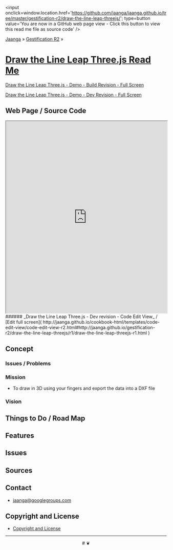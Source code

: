 ﻿<span style=display:none; >[You are now in a GitHub source code view - click this link to view this read me file as a web page]( http://jaanga.github.io/gestification-r2/draw-the-line-leap-threejs/ "View file as a web page." ) </span>
<input onclick=window.location.href='https://github.com/jaanga/jaanga.github.io/tree/master/gestification-r2/draw-the-line-leap-threejs/'; type=button  value='You are now in a GitHub web page view - Click this button to view this read me file as source code' />

[Jaanga]( http://jaanga.github.io ) » [Gestification R2]( http://jaanga.github.io/gestification-r2/  ) »

[Draw the Line Leap Three.js Read Me]( index.html )
===


[Draw the Line Leap Three.js - Demo - Build Revision - Full Screen]( http://jaanga.github.io/gestification-r2/draw-the-line-leap-threejs/build/ )

[Draw the Line Leap Three.js - Demo - Dev Revision - Full Screen]( http://jaanga.github.io/gestification-r2/draw-the-line-leap-threejs/dev/ )

## Web Page / Source Code

<iframe class=ifr src=http://jaanga.github.io/cookbook-html/templates/code-edit-view/code-edit-view-r2.html#http://jaanga.github.io/gestification-r2/draw-the-line-leap-threejs/r1/draw-the-line-leap-threejs-r1.html width=100% height=600px ></iframe>  
###### _Draw the Line Leap Three.js - Dev revision - Code Edit View_ / [Edit full screen]( http://jaanga.github.io/cookbook-html/templates/code-edit-view/code-edit-view-r2.html#http://jaanga.github.io/gestification-r2/draw-the-line-leap-threejs/r1/draw-the-line-leap-threejs-r1.html  )


<!--
<iframe class=ifr src=http://jaanga.github.io/gestification-r2/draw-the-line-leap-threejs/r1/draw-the-line-leap-threejs-r1.html width=100% height=600px ></iframe>  
###### _Draw the Line Leap Three.js - Build Revision _ / [Edit full screen]( http://jaanga.github.io/gestification-r2/draw-the-line-leap-threejs/r1/draw-the-line-leap-threejs-r1.html  )
-->

## Concept

### Issues / Problems
<!--

The general format is an adaptation of the ideas developed in Alexander's _et al_ [A Patttern Language]( https://books.google.com/books?id=hwAHmktpk5IC&pg=PR10#v=onepage&q&f=false ) - as sammarized on page 10.

Each pattern describes a problem which occurs over and over again in our environment, and then describes the core of the solution to that problem, in such a way that you can use this solution a million times over, without ever doing it the same way twice.

patterns are descriptions of common problems and proposal for the solutions that can be used repeatedly every time the problem is encountered and producing an different outcome.

-->




### Mission
<!-- a statement of a rationale, applicable now as well as in the future -->

* To draw in 3D using your fingers and export the data into a DXF file

### Vision
<!--  a descriptive picture of a desired future state -->


## Things to Do / Road Map


## Features


## Issues

 
## Sources


## Contact

* jaanga@googlegroups.com

## Copyright and License

* [Copyright and License]( http://jaanga.github.io/#http://jaanga.github.io/jaanga-copyright-and-mit-license.md ) 

***

<center title="dingbat" >
# <a href=javascript:window.scrollTo(0,0); style=text-decoration:none; >❦</a>
</center>

